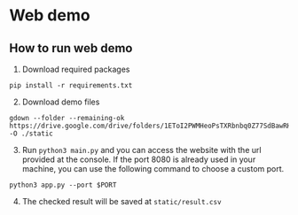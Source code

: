 # Web demo

## How to run web demo
1. Download required packages
```
pip install -r requirements.txt
```

2. Download demo files
```
gdown --folder --remaining-ok https://drive.google.com/drive/folders/1EToI2PWMHeoPsTXRbnbq0Z77SdBawRH2 -O ./static
```

3. Run `python3 main.py` and you can access the website with the url provided at the console. If the port 8080 is already used in your machine, you can use the following command to choose a custom port.
```
python3 app.py --port $PORT
```

4. The checked result will be saved at `static/result.csv`